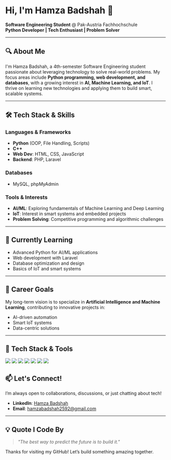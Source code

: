 # Hi, I'm Hamza Badshah 👋

**Software Engineering Student** @ Pak-Austria Fachhochschule  
**Python Developer | Tech Enthusiast | Problem Solver**  

---

## 🔍 About Me  
I'm Hamza Badshah, a 4th-semester Software Engineering student passionate about leveraging technology to solve real-world problems. My focus areas include **Python programming, web development, and databases**, with a growing interest in **AI, Machine Learning, and IoT**. I thrive on learning new technologies and applying them to build smart, scalable systems.  

---

## 🛠️ Tech Stack & Skills  

### Languages & Frameworks  
- **Python** (OOP, File Handling, Scripts)  
- **C++**  
- **Web Dev**: HTML, CSS, JavaScript  
- **Backend**: PHP, Laravel  

### Databases  
- MySQL, phpMyAdmin  

### Tools & Interests  
- **AI/ML**: Exploring fundamentals of Machine Learning and Deep Learning  
- **IoT**: Interest in smart systems and embedded projects  
- **Problem Solving**: Competitive programming and algorithmic challenges  

---

## 🌱 Currently Learning  
- Advanced Python for AI/ML applications  
- Web development with Laravel  
- Database optimization and design  
- Basics of IoT and smart systems  

---

## 🚀 Career Goals  
My long-term vision is to specialize in **Artificial Intelligence and Machine Learning**, contributing to innovative projects in:  
- AI-driven automation  
- Smart IoT systems  
- Data-centric solutions  

---

## 🧰 Tech Stack & Tools

<p align="left">
  <img src="https://img.shields.io/badge/Python-3776AB?style=for-the-badge&logo=python&logoColor=white"/>
  <img src="https://img.shields.io/badge/C++-00599C?style=for-the-badge&logo=c%2B%2B&logoColor=white"/>
  <img src="https://img.shields.io/badge/HTML5-E34F26?style=for-the-badge&logo=html5&logoColor=white"/>
  <img src="https://img.shields.io/badge/CSS3-1572B6?style=for-the-badge&logo=css3&logoColor=white"/>
  <img src="https://img.shields.io/badge/JavaScript-F7DF1E?style=for-the-badge&logo=javascript&logoColor=black"/>
  <img src="https://img.shields.io/badge/Git-F05032?style=for-the-badge&logo=git&logoColor=white"/>
  <img src="https://img.shields.io/badge/VSCode-007ACC?style=for-the-badge&logo=visual-studio-code&logoColor=white"/>
</p>

## 📫 Let's Connect!  
I’m always open to collaborations, discussions, or just chatting about tech!  

- **LinkedIn**: [Hamza Badshah](https://www.linkedin.com/in/hamza-badshah-8aa304286)  
- **Email**: [hamzabadshah2592@gmail.com](mailto:hamzabadshah2592@gmail.com)  

---

## 💡 Quote I Code By  
> *"The best way to predict the future is to build it."*  

Thanks for visiting my GitHub! Let’s build something amazing together.  
